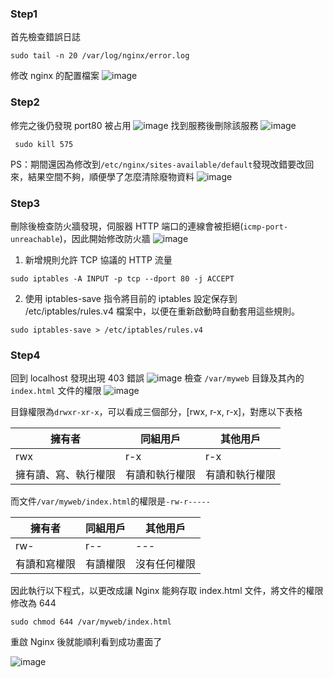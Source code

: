 ### Step1
首先檢查錯誤日誌
```
sudo tail -n 20 /var/log/nginx/error.log
```
修改 nginx 的配置檔案
![image](https://hackmd.io/_uploads/ByGmzg5W1l.png)
### Step2
修完之後仍發現 port80 被占用
![image](https://hackmd.io/_uploads/rkd8fx5byl.png)
找到服務後刪除該服務
![image](https://hackmd.io/_uploads/ryeN7x9-kg.png)

```
 sudo kill 575
```
PS：期間還因為修改到`/etc/nginx/sites-available/default`發現改錯要改回來，結果空間不夠，順便學了怎麼清除廢物資料
![image](https://hackmd.io/_uploads/H1AoXxc-Jg.png)

### Step3
刪除後檢查防火牆發現，伺服器 HTTP 端口的連線會被拒絕(`icmp-port-unreachable`)，因此開始修改防火牆
![image](https://hackmd.io/_uploads/Bk-XVgqbkg.png)
1. 新增規則允許 TCP 協議的 HTTP 流量
```
sudo iptables -A INPUT -p tcp --dport 80 -j ACCEPT
```
2. 使用 iptables-save 指令將目前的 iptables 設定保存到 /etc/iptables/rules.v4 檔案中，以便在重新啟動時自動套用這些規則。
```
sudo iptables-save > /etc/iptables/rules.v4
```
### Step4
回到 localhost 發現出現 403 錯誤
![image](https://hackmd.io/_uploads/B1Jc8eqW1g.png)
檢查 `/var/myweb` 目錄及其內的 `index.html` 文件的權限
![image](https://hackmd.io/_uploads/H1fgdec-kx.png)

目錄權限為`drwxr-xr-x`，可以看成三個部分，[rwx, r-x, r-x]，對應以下表格


| 擁有者               | 同組用戶       | 其他用戶       |
| -------------------- | -------------- | -------------- |
| rwx                  | r-x            | r-x            |
| 擁有讀、寫、執行權限 | 有讀和執行權限 | 有讀和執行權限 |

而文件`/var/myweb/index.html`的權限是`-rw-r-----`


| 擁有者       | 同組用戶 | 其他用戶     |
| ------------ | -------- |------------ |
| rw-          | r--      | ---          |
| 有讀和寫權限 | 有讀權限 | 沒有任何權限 |

因此執行以下程式，以更改成讓 Nginx 能夠存取 index.html 文件，將文件的權限修改為 644
```
sudo chmod 644 /var/myweb/index.html
```
重啟 Nginx 後就能順利看到成功畫面了

![image](https://hackmd.io/_uploads/S1LlbO5W1x.png)


